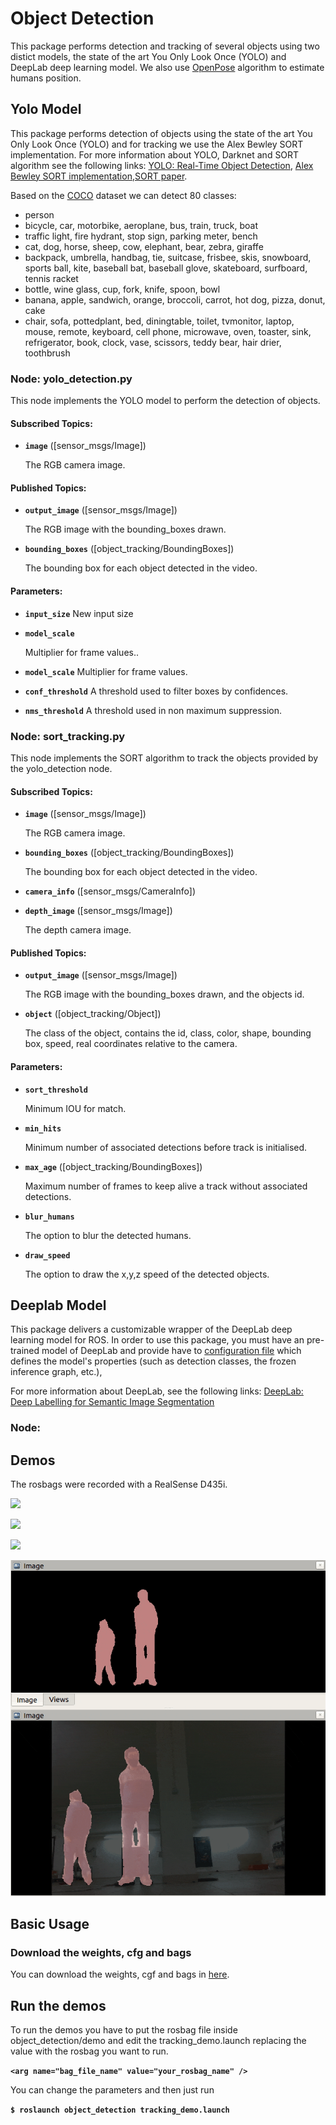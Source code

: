 # Object Detection

This package performs detection and tracking of several objects using two distict models, the state of the art You Only Look Once (YOLO) and DeepLab deep learning model. We also use [OpenPose](https://github.com/CMU-Perceptual-Computing-Lab/openpose) algorithm to estimate humans position.

## Yolo Model

This package performs detection of objects using the state of the art You Only Look Once (YOLO) and for tracking we use the Alex Bewley SORT implementation. For more information about YOLO, Darknet and SORT algorithm see the following links: [YOLO: Real-Time Object Detection](http://pjreddie.com/darknet/yolo/), [Alex Bewley SORT implementation](https://github.com/abewley/sort),[SORT paper](https://arxiv.org/abs/1602.00763).

Based on the [COCO](http://cocodataset.org/#home) dataset we can detect 80 classes:

- person
- bicycle, car, motorbike, aeroplane, bus, train, truck, boat
- traffic light, fire hydrant, stop sign, parking meter, bench
- cat, dog, horse, sheep, cow, elephant, bear, zebra, giraffe
- backpack, umbrella, handbag, tie, suitcase, frisbee, skis, snowboard, sports ball, kite, baseball bat, baseball glove, skateboard, surfboard, tennis racket
- bottle, wine glass, cup, fork, knife, spoon, bowl
- banana, apple, sandwich, orange, broccoli, carrot, hot dog, pizza, donut, cake
- chair, sofa, pottedplant, bed, diningtable, toilet, tvmonitor, laptop, mouse, remote, keyboard, cell phone, microwave, oven, toaster, sink, refrigerator, book, clock, vase, scissors, teddy bear, hair drier, toothbrush

### Node: yolo_detection.py

This node implements the YOLO model to perform the detection of objects.

#### Subscribed Topics:

- **`image`** ([sensor_msgs/Image])

  The RGB camera image.

#### Published Topics:

- **`output_image`** ([sensor_msgs/Image])

  The RGB image with the bounding_boxes drawn.

- **`bounding_boxes`** ([object_tracking/BoundingBoxes])

  The bounding box for each object detected in the video.

#### Parameters:

- **`input_size`**
  New input size

- **`model_scale`**

  Multiplier for frame values..

- **`model_scale`**
  Multiplier for frame values.
  
- **`conf_threshold`**
  A threshold used to filter boxes by confidences.

- **`nms_threshold`**
  A threshold used in non maximum suppression.

### Node: sort_tracking.py

This node implements the SORT algorithm to track the objects provided by the yolo_detection node.

#### Subscribed Topics:

- **`image`** ([sensor_msgs/Image])

  The RGB camera image.

- **`bounding_boxes`** ([object_tracking/BoundingBoxes])

  The bounding box for each object detected in the video.

- **`camera_info`** ([sensor_msgs/CameraInfo])

- **`depth_image`** ([sensor_msgs/Image])

  The depth camera image.

#### Published Topics:

- **`output_image`** ([sensor_msgs/Image])

  The RGB image with the bounding_boxes drawn, and the objects id.

- **`object`** ([object_tracking/Object])

  The class of the object, contains the id, class, color, shape, bounding box, speed, real coordinates relative to the camera.

#### Parameters:


- **`sort_threshold`**

  Minimum IOU for match.

- **`min_hits`**

  Minimum number of associated detections before track is initialised.

- **`max_age`** ([object_tracking/BoundingBoxes])

  Maximum number of frames to keep alive a track without associated detections.

- **`blur_humans`**

  The option to blur the detected humans.
  
- **`draw_speed`**

  The option to draw the x,y,z speed of the detected objects.

## Deeplab Model

This package delivers a customizable wrapper of the DeepLab deep learning model for ROS. In order to use this package, you must have an pre-trained model of DeepLab and provide have to [configuration file](cfg/deeplabv3_mnv2_vocpascal.yaml) which defines the model's properties (such as detection classes, the frozen inference graph, etc.),

For more information about DeepLab, see the following links: [DeepLab: Deep Labelling for Semantic Image Segmentation](https://github.com/tensorflow/models/tree/master/research/deeplab)

### Node:

## Demos

The rosbags were recorded with a RealSense D435i.

![](img/highway_demo.gif)

![](img/2_humans_demo.gif)

![](img/street_demo.gif)

![](img/recording.gif)

## Basic Usage

### Download the weights, cfg and bags

You can download the weights, cgf and bags in [here](https://mega.nz/folder/apZlFAZY#hAD2Dw5YeRCp3xd96Y41QA).

## Run the demos
To run the demos you have to put the rosbag file inside object_detection/demo and edit the tracking_demo.launch replacing the value with the rosbag you want to run.

**`<arg name="bag_file_name" value="your_rosbag_name" />`**

You can change the parameters and then just run

**`$ roslaunch object_detection tracking_demo.launch`**
